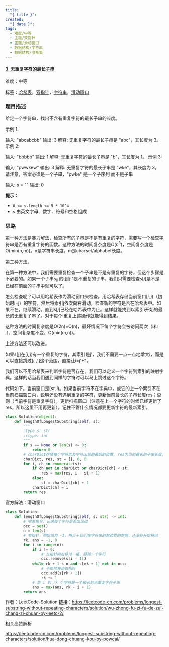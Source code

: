 ```yaml
---
title:
  "{ title }": 
created:
  "{ date }": 
tags:
  - 难度/中等
  - 主题/双指针
  - 主题/滑动窗口
  - 数据结构/字符串
  - 数据结构/哈希表
---
```


#### [3. 无重复字符的最长子串](https://leetcode-cn.com/problems/longest-substring-without-repeating-characters/)

难度：中等

标签：[哈希表](../原理/哈希表.md)，[双指针](../原理/双指针.md)，[字符串](../原理/字符串.md)，[滑动窗口](../原理/滑动窗口.md)

### 题目描述

给定一个字符串，找出不含有重复字符的最长子串的长度。

示例 1:

输入: "abcabcbb"
输出: 3 
解释: 无重复字符的最长子串是 "abc"，其长度为 3。
示例 2:

输入: "bbbbb"
输出: 1
解释: 无重复字符的最长子串是 "b"，其长度为 1。
示例 3:

输入: "pwwkew"
输出: 3
解释: 无重复字符的最长子串是 "wke"，其长度为 3。
​     请注意，答案必须是一个子串，"pwke" 是一个子序列 而不是子串

输入: s = ""
输出: 0

**提示：**

- `0 <= s.length <= 5 * 10^4`
- `s` 由英文字母、数字、符号和空格组成

### 思路

第一种方法是暴力解法，检查所有的子串是不是有重复的字符，需要写一个检查字符串是否有重复字符的函数。这种方法的时间复杂度是$O(n^3)$，空间复杂度是O(min(n,m))。n是字符串长度，m是charset/alphabet长度。



第二种方法。

在第一种方法中，我们需要重复检查一个子串是不是有重复的字符，但这个步骤是不必要的。如果一个子串$s_{ij}$ 的i到j-1是不重复的子串，我们只需要检查$s[j]$是不是已经在前面的子串中就可以了。

怎么检查呢？可以用哈希表作为滑动窗口来检查。用哈希表存储当前窗口$[i,j)$（初始时i=j）的字符，然后将索引j依次向右滑动，检查新的字符是否在哈希表中。如果不在，继续滑动。直到$s[j]$已经在哈希表中为止。这样就能找到以索引i开始的最长的无重复子串了。对于每个i重复上述操作就能得到结果。

这种方法的时间复杂度是O(2n)=O(n)，最坏情况下每个字符会被访问两次（i和j），空间复杂度不变，O(min(m,n))。



上述方法还可以改进。

如果s[j]在$[i,j)$有一个重复的字符，其索引是j'，我们不需要一点一点地增大i，而是可以直接跳过$[i, j']$这个范围，直接让i=j'+1。

我们可以不用哈希表来判断字符是否存在，我们可以定义一个字符到索引的映射字典。这样的话当我们遇到同样的字符时可以马上跳过这个字符。

代码如下。当前窗口是$[st, i)$。如果当前字符不在字典中，或它的上一个索引不在当前扫描窗口内，说明还没有遇到重复的字符，更新当前最长的子串长度res；否则（当前字符是重复字符），更新扫描窗口（注意在上一个字符的时候已经更新了res，所以这里不用再更新）。记住不管什么情况都要更新字符的最新索引。

```python
class Solution(object):
    def lengthOfLongestSubstring(self, s):
        """
        :type s: str
        :rtype: int
        """
        if s == None or len(s) <= 0:
            return 0
        # charDict存储每个字符以及字符出现的最后的位置, res为当前最长的子串长度, st当前无重复子串的最左边字符的位置
        charDict, res, st = {}, 0, 0
        for i, ch in enumerate(s):
            if ch not in charDict or charDict[ch] < st:
                res = max(res, i - st + 1)
            else:
                st = charDict[ch] + 1
            charDict[ch] = i
        return res
```

官方解法：滑动窗口

```python
class Solution:
    def lengthOfLongestSubstring(self, s: str) -> int:
        # 哈希集合，记录每个字符是否出现过
        occ = set()
        n = len(s)
        # 右指针，初始值为 -1，相当于我们在字符串的左边界的左侧，还没有开始移动
        rk, ans = -1, 0
        for i in range(n):
            if i != 0:
                # 左指针向右移动一格，移除一个字符
                occ.remove(s[i - 1])
            while rk + 1 < n and s[rk + 1] not in occ:
                # 不断地移动右指针
                occ.add(s[rk + 1])
                rk += 1
            # 第 i 到 rk 个字符是一个极长的无重复字符子串
            ans = max(ans, rk - i + 1)
        return ans
```

作者：LeetCode-Solution
链接：https://leetcode-cn.com/problems/longest-substring-without-repeating-characters/solution/wu-zhong-fu-zi-fu-de-zui-chang-zi-chuan-by-leetc-2/

相关高赞解析

https://leetcode-cn.com/problems/longest-substring-without-repeating-characters/solution/hua-dong-chuang-kou-by-powcai/



